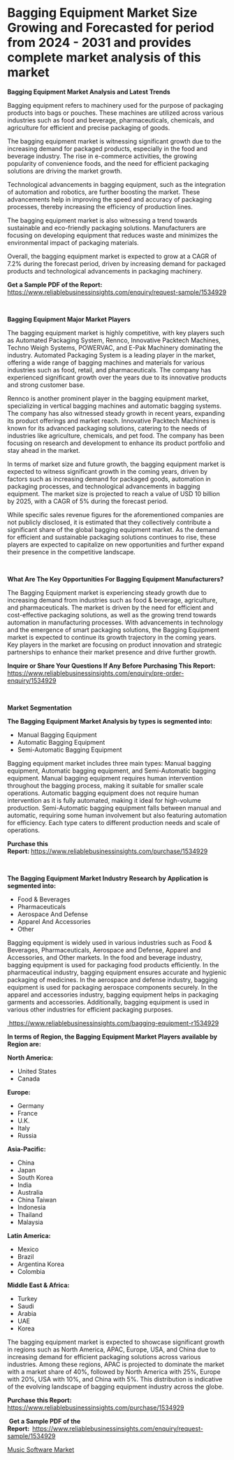 <p><h1>Bagging Equipment Market Size Growing and Forecasted for period from 2024 - 2031 and provides complete market analysis of this market</h1></p><p><strong>Bagging Equipment Market Analysis and Latest Trends</strong></p>
<p><p>Bagging equipment refers to machinery used for the purpose of packaging products into bags or pouches. These machines are utilized across various industries such as food and beverage, pharmaceuticals, chemicals, and agriculture for efficient and precise packaging of goods.</p><p>The bagging equipment market is witnessing significant growth due to the increasing demand for packaged products, especially in the food and beverage industry. The rise in e-commerce activities, the growing popularity of convenience foods, and the need for efficient packaging solutions are driving the market growth.</p><p>Technological advancements in bagging equipment, such as the integration of automation and robotics, are further boosting the market. These advancements help in improving the speed and accuracy of packaging processes, thereby increasing the efficiency of production lines.</p><p>The bagging equipment market is also witnessing a trend towards sustainable and eco-friendly packaging solutions. Manufacturers are focusing on developing equipment that reduces waste and minimizes the environmental impact of packaging materials.</p><p>Overall, the bagging equipment market is expected to grow at a CAGR of 7.2% during the forecast period, driven by increasing demand for packaged products and technological advancements in packaging machinery.</p></p>
<p><strong>Get a Sample PDF of the Report:&nbsp;</strong> <a href="https://www.reliablebusinessinsights.com/enquiry/request-sample/1534929">https://www.reliablebusinessinsights.com/enquiry/request-sample/1534929</a></p>
<p>&nbsp;</p>
<p><strong>Bagging Equipment Major Market Players</strong></p>
<p><p>The bagging equipment market is highly competitive, with key players such as Automated Packaging System, Rennco, Innovative Packtech Machines, Techno Weigh Systems, POWERVAC, and E-Pak Machinery dominating the industry. Automated Packaging System is a leading player in the market, offering a wide range of bagging machines and materials for various industries such as food, retail, and pharmaceuticals. The company has experienced significant growth over the years due to its innovative products and strong customer base.</p><p>Rennco is another prominent player in the bagging equipment market, specializing in vertical bagging machines and automatic bagging systems. The company has also witnessed steady growth in recent years, expanding its product offerings and market reach. Innovative Packtech Machines is known for its advanced packaging solutions, catering to the needs of industries like agriculture, chemicals, and pet food. The company has been focusing on research and development to enhance its product portfolio and stay ahead in the market.</p><p>In terms of market size and future growth, the bagging equipment market is expected to witness significant growth in the coming years, driven by factors such as increasing demand for packaged goods, automation in packaging processes, and technological advancements in bagging equipment. The market size is projected to reach a value of USD 10 billion by 2025, with a CAGR of 5% during the forecast period.</p><p>While specific sales revenue figures for the aforementioned companies are not publicly disclosed, it is estimated that they collectively contribute a significant share of the global bagging equipment market. As the demand for efficient and sustainable packaging solutions continues to rise, these players are expected to capitalize on new opportunities and further expand their presence in the competitive landscape.</p></p>
<p>&nbsp;</p>
<p><strong>What Are The Key Opportunities For Bagging Equipment Manufacturers?</strong></p>
<p><p>The Bagging Equipment market is experiencing steady growth due to increasing demand from industries such as food & beverage, agriculture, and pharmaceuticals. The market is driven by the need for efficient and cost-effective packaging solutions, as well as the growing trend towards automation in manufacturing processes. With advancements in technology and the emergence of smart packaging solutions, the Bagging Equipment market is expected to continue its growth trajectory in the coming years. Key players in the market are focusing on product innovation and strategic partnerships to enhance their market presence and drive further growth.</p></p>
<p><strong>Inquire or Share Your Questions If Any Before Purchasing This Report:</strong> <a href="https://www.reliablebusinessinsights.com/enquiry/pre-order-enquiry/1534929">https://www.reliablebusinessinsights.com/enquiry/pre-order-enquiry/1534929</a></p>
<p>&nbsp;</p>
<p><strong>Market Segmentation</strong></p>
<p><strong>The Bagging Equipment Market Analysis by types is segmented into:</strong></p>
<p><ul><li>Manual Bagging Equipment</li><li>Automatic Bagging Equipment</li><li>Semi-Automatic Bagging Equipment</li></ul></p>
<p><p>Bagging equipment market includes three main types: Manual bagging equipment, Automatic bagging equipment, and Semi-Automatic bagging equipment. Manual bagging equipment requires human intervention throughout the bagging process, making it suitable for smaller scale operations. Automatic bagging equipment does not require human intervention as it is fully automated, making it ideal for high-volume production. Semi-Automatic bagging equipment falls between manual and automatic, requiring some human involvement but also featuring automation for efficiency. Each type caters to different production needs and scale of operations.</p></p>
<p><strong>Purchase this Report:&nbsp;</strong><a href="https://www.reliablebusinessinsights.com/purchase/1534929">https://www.reliablebusinessinsights.com/purchase/1534929</a></p>
<p>&nbsp;</p>
<p><strong>The Bagging Equipment Market Industry Research by Application is segmented into:</strong></p>
<p><ul><li>Food & Beverages</li><li>Pharmaceuticals</li><li>Aerospace And Defense</li><li>Apparel And Accessories</li><li>Other</li></ul></p>
<p><p>Bagging equipment is widely used in various industries such as Food & Beverages, Pharmaceuticals, Aerospace and Defense, Apparel and Accessories, and Other markets. In the food and beverage industry, bagging equipment is used for packaging food products efficiently. In the pharmaceutical industry, bagging equipment ensures accurate and hygienic packaging of medicines. In the aerospace and defense industry, bagging equipment is used for packaging aerospace components securely. In the apparel and accessories industry, bagging equipment helps in packaging garments and accessories. Additionally, bagging equipment is used in various other industries for efficient packaging purposes.</p></p>
<p><a href="https://www.reliablebusinessinsights.com/bagging-equipment-r1534929">&nbsp;https://www.reliablebusinessinsights.com/bagging-equipment-r1534929</a></p>
<p><strong>In terms of Region, the Bagging Equipment Market Players available by Region are:</strong></p>
<p>
    <p> <strong> North America: </strong>
        <ul>
            <li>United States</li>
            <li>Canada</li>
        </ul>
        </p> 
    <p> <strong> Europe: </strong>
        <ul>
            <li>Germany</li>
            <li>France</li>
            <li>U.K.</li>
            <li>Italy</li>
            <li>Russia</li>
        </ul>
        </p> 
    <p> <strong> Asia-Pacific: </strong>
        <ul>
            <li>China</li>
            <li>Japan</li>
            <li>South Korea</li>
            <li>India</li>
            <li>Australia</li>
            <li>China Taiwan</li>
            <li>Indonesia</li>
            <li>Thailand</li>
            <li>Malaysia</li>
        </ul>
        </p> 
    <p> <strong> Latin America: </strong>
        <ul>
            <li>Mexico</li>
            <li>Brazil</li>
            <li>Argentina Korea</li>
            <li>Colombia</li>
        </ul>
        </p> 
    <p> <strong> Middle East & Africa: </strong>
        <ul>
            <li>Turkey</li>
            <li>Saudi</li>
            <li>Arabia</li>
            <li>UAE</li>
            <li>Korea</li>
        </ul>
    </p>
    </p>
<p><p>The bagging equipment market is expected to showcase significant growth in regions such as North America, APAC, Europe, USA, and China due to increasing demand for efficient packaging solutions across various industries. Among these regions, APAC is projected to dominate the market with a market share of 40%, followed by North America with 25%, Europe with 20%, USA with 10%, and China with 5%. This distribution is indicative of the evolving landscape of bagging equipment industry across the globe.</p></p>
<p><strong>Purchase this Report: </strong><a href="https://www.reliablebusinessinsights.com/purchase/1534929">https://www.reliablebusinessinsights.com/purchase/1534929</a></p>
<p>&nbsp;<strong>Get a Sample PDF of the Report:&nbsp;&nbsp;</strong><a href="https://www.reliablebusinessinsights.com/enquiry/request-sample/1534929">https://www.reliablebusinessinsights.com/enquiry/request-sample/1534929</a></p>
<p><strong></strong></p>
<p><p><a href="https://view.publitas.com/reportprime-1/music-software-market-outlook-and-forecast-from-2024-to-2031/">Music Software Market</a></p></p>